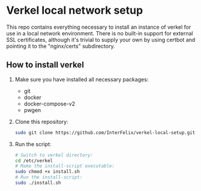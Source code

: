 # Verkel local network setup

This repo contains everything necessary to install an instance of verkel for use in a local network environment.
There is no built-in support for external SSL certificates, although it's trivial to supply your own by using certbot and pointing it to the "nginx/certs" subdirectory.

## How to install verkel

1. Make sure you have installed all necessary packages:
   - git
   - docker
   - docker-compose-v2
   - pwgen

2. Clone this repository:

   ```bash
   sudo git clone https://github.com/InterFelix/verkel-local-setup.git /etc/verkel
   ```

3. Run the script:

   ```bash
   # Switch to verkel directory:
   cd /etc/verkel
   # Make the install-script executable:
   sudo chmod +x install.sh
   # Run the install-script:
   sudo ./install.sh
   ```
